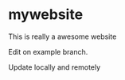 # mywebsite

This is really a awesome website

Edit on example branch.

Update locally and remotely
